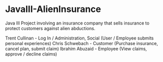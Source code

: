 # JavaIII-AlienInsurance
Java III Project involving an insurance company that sells insurance to protect customers against alien abductions.

Trent Cullinan - Log In / Administration, Social (User / Employee submits personal experiences)
Chris Schwebach - Customer (Purchase insurance, cancel plan, submit claim)
Ibrahim Abuzaid - Employee (View claims, approve / decline claims)
